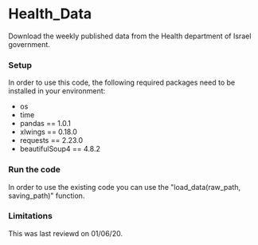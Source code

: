 # Health_Data
Download the weekly published data from the Health department of Israel government.

### Setup
In order to use this code, the following required packages need to be installed in your environment:
- os
- time
- pandas == 1.0.1
- xlwings == 0.18.0
- requests == 2.23.0
- beautifulSoup4 == 4.8.2

### Run the code
In order to use the existing code you can use the "load_data(raw_path, saving_path)" function.

### Limitations
This was last reviewd on 01/06/20.
